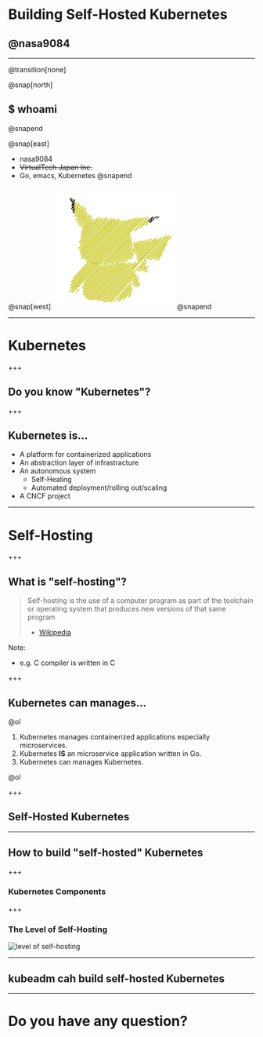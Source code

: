 # Building Self-Hosted Kubernetes
## @nasa9084

---
@transition[none]

@snap[north]
## $ whoami
@snapend

@snap[east]
* nasa9084
* ~~VirtualTech Japan Inc.~~
* Go, emacs, Kubernetes
@snapend

@snap[west]
![pika](assets/image/pika.png)
@snapend

---

# Kubernetes

+++

## Do you know "Kubernetes"?

+++

## Kubernetes is...

* A platform for containerized applications
* An abstraction layer of infrastracture
* An autonomous system
  * Self-Healing
  * Automated deployment/rolling out/scaling
* A CNCF project

---

# Self-Hosting

+++

## What is "self-hosting"?

> Self-hosting is the use of a computer program as part of the toolchain or operating system that produces new versions of that same program
> - [Wikipedia](https://en.wikipedia.org/wiki/Self-hosting)

Note:
* e.g. C compiler is written in C

+++

## Kubernetes can manages...

@ol

1. Kubernetes manages containerized applications especially microservices.
2. Kubernetes **IS** an microservice application written in Go.
3. Kubernetes can manages Kubernetes.

@ol

+++

## Self-Hosted Kubernetes

---

## How to build "self-hosted" Kubernetes

+++

### Kubernetes Components

+++

### The Level of Self-Hosting

![level of self-hosting](assets/image/level_of_self-hosting.png)

---

## kubeadm cah build self-hosted Kubernetes

---

# Do you have any question?
